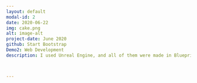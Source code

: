```yaml
---
layout: default
modal-id: 2
date: 2020-06-22
img: cake.png
alt: image-alt
project-date: June 2020
github: Start Bootstrap
Demo2: Web Development
description: I used Unreal Engine, and all of them were made in Blueprint except for important abilities and functions for quick production. C++ Sourse is save in my github. You can watch the Demo Video.



---
```

